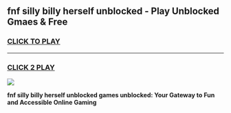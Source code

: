 
## fnf silly billy herself unblocked - Play Unblocked Gmaes & Free
<h3>
<a href="https://premium.freeplayer.one?title=fnf_silly_billy_herself_unblocked&ref=19F">CLICK TO PLAY</a></h3>
<hr>

<h3>
<a href="https://premium.freeplayer.one?title=fnf_silly_billy_herself_unblocked&ref=19F">CLICK 2 PLAY</a>
  
</h3>

<a href="https://premium.freeplayer.one?title=fnf_silly_billy_herself_unblocked&ref=19F/"><img src="https://clearcache.store/games.png"></a>


**fnf silly billy herself unblocked games unblocked: Your Gateway to Fun and Accessible Online Gaming**
